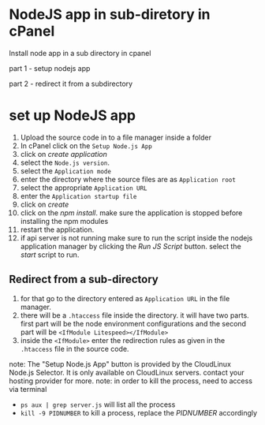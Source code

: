 # NodeJS app in sub-diretory in cPanel

Install node app in a sub directory in cpanel

part 1 - setup nodejs app

part 2 - redirect it from a subdirectory

# set up NodeJS app

1. Upload the source code in to a file manager inside a folder
2. In cPanel click on the `Setup Node.js App`
3. click on *create application*
4. select the `Node.js version`.
5. select the `Application mode`
6. enter the directory where the source files are as `Application root`
7. select the appropriate `Application URL`
8. enter the `Application startup file`
9. click on *create*
10. click on the *npm install*. make sure the application is stopped before installing the npm modules
11. restart the application.
12. if api server is not running make sure to run the script inside the nodejs application manager by clicking the *Run JS Script* button. select the *start* script to run.

## Redirect from  a sub-directory

1. for that go to the directory entered as `Application URL` in the file manager.
2. there will be a `.htaccess` file inside the directory. it will have two parts. first part will be the node environment configurations and the second part will be `<IfModule Litespeed></IfModule>`
3. inside the `<IfModule>` enter the redirection rules as given in the `.htaccess` file in the source code.


note: The "Setup Node.js App" button is provided by the CloudLinux Node.js Selector. It is only available on CloudLinux servers. contact your hosting provider for more.
note: in order to kill the process, need to access via terminal
- `ps aux | grep server.js` will list all the process
- `kill -9 PIDNUMBER` to kill a process, replace the *PIDNUMBER* accordingly
